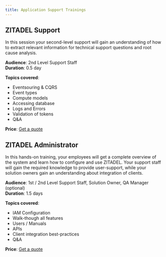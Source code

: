 ```yaml
---
title: Application Support Trainings
---
```


## ZITADEL Support

In this session your second-level support will gain an understanding of how to extract relevant information for technical support questions and root cause analysis.

**Audience**: 2nd Level Support Staff  
**Duration**: 0.5 day

**Topics covered**:

* Eventsouring & CQRS 
* Event types
* Compute models
* Accessing database
* Logs and Errors
* Validation of tokens
* Q&A

**Price**: [Get a quote](https://zitadel.ch/contact)

## ZITADEL Administrator

In this hands-on training, your employees will get a complete overview of the system and learn how to configure and use ZITADEL.
Your support staff will gain the required knowledge to provide user-support, while your solution owners gain an understanding about integration of clients.

**Audience**: 1st / 2nd Level Support Staff, Solution Owner, QA Manager (optional)  
**Duration**: 1.5 days

**Topics covered**:

* IAM Configuration
* Walk-though all features
* Users / Manuals
* APIs
* Client integration best-practices
* Q&A

**Price**: [Get a quote](https://zitadel.ch/contact)
